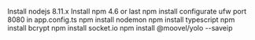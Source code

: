 Install nodejs 8.11.x
Install npm 4.6 or last
npm install 
configurate ufw port 8080 in app.config.ts
npm install nodemon
npm install typescript
npm install bcrypt
npm install socket.io
npm install @moovel/yolo --saveip